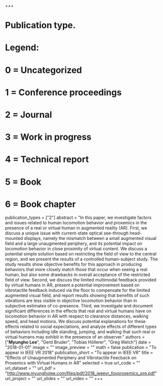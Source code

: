 +++
# Publication type.
# Legend:
# 0 = Uncategorized
# 1 = Conference proceedings
# 2 = Journal
# 3 = Work in progress
# 4 = Technical report
# 5 = Book
# 6 = Book chapter
publication_types = ["2"]
abstract = "In this paper, we investigate factors and issues related to human locomotion behavior and proxemics in the presence of a real or virtual human in augmented reality (AR). First, we discuss a unique issue with current-state optical see-through head-mounted displays, namely the mismatch between a small augmented visual field and a large unaugmented periphery, and its potential impact on locomotion behavior in close proximity of virtual content. We discuss a potential simple solution based on restricting the field of view to the central region, and we present the results of a controlled human-subject study. The study results show objective benefits for this approach in producing behaviors that more closely match those that occur when seeing a real human, but also some drawbacks in overall acceptance of the restricted field of view. Second, we discuss the limited multimodal feedback provided by virtual humans in AR, present a potential improvement based on vibrotactile feedback induced via the floor to compensate for the limited augmented visual field, and report results showing that benefits of such vibrations are less visible in objective locomotion behavior than in subjective estimates of co-presence. Third, we investigate and document significant differences in the effects that real and virtual humans have on locomotion behavior in AR with respect to clearance distances, walking speed, and head motions. We discuss potential explanations for these effects related to social expectations, and analyze effects of different types of behaviors including idle standing, jumping, and walking that such real or virtual humans may exhibit in the presence of an observer."
authors = ["**Myungho Lee**", "Gerd Bruder", "Tobias Höllerer", "Greg Welch"]
date = "2018-01-01"
image = ""
image_preview = ""
math = false
publication = "To appear in IEEE VR 2018"
publication_short = "To appear in IEEE VR"
title = "Effects of Unaugmented Periphery and Vibrotactile Feecback on Proxemics with Virtual Humans in AR"
selected = true
url_code = ""
url_dataset = ""
url_pdf = "http://www.myungholee.com/files/pdf/2018_ieeevr_fovproxemics_pre.pdf"
url_project = ""
url_slides = ""
url_video = ""
+++
